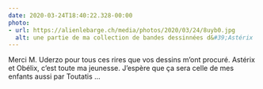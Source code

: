 ```yaml
---
date: 2020-03-24T18:40:22.328-00:00
photo:
- url: https://alienlebarge.ch/media/photos/2020/03/24/8uyb0.jpg
  alt: une partie de ma collection de bandes dessinnées d&#39;Astérix
---
```

Merci M. Uderzo pour tous ces rires que vos dessins m’ont procuré. Astérix et Obélix, c’est toute ma jeunesse. J’espère que ça sera celle de mes enfants aussi par Toutatis ...
